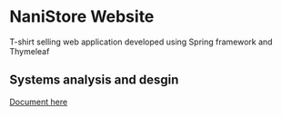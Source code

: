 # NaniStore Website

T-shirt selling web application developed using Spring framework and Thymeleaf

## Systems analysis and desgin

[Document here](https://docs.google.com/document/d/1vcnH-ZcYKZs2wlhDCDuXVRU8s0-qZEVLBTxtRdvGj78/edit?usp=sharing)

